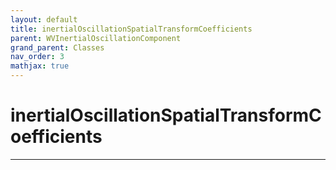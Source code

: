 ```yaml
---
layout: default
title: inertialOscillationSpatialTransformCoefficients
parent: WVInertialOscillationComponent
grand_parent: Classes
nav_order: 3
mathjax: true
---
```


#  inertialOscillationSpatialTransformCoefficients




---

